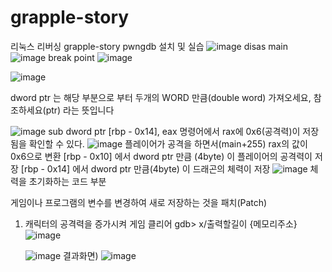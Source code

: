 # grapple-story

리눅스 리버싱 grapple-story
pwngdb 설치 및 실습
![image](https://github.com/hyunseokkkk/grapple-story/assets/122734649/78fe1d34-2493-4fd9-83ed-01c4a6ca11c3)
disas main
![image](https://github.com/hyunseokkkk/grapple-story/assets/122734649/beaae0f7-a758-426d-8927-98988265fff8)
break point
![image](https://github.com/hyunseokkkk/grapple-story/assets/122734649/c9219933-4411-4a60-8d65-4b7ad290da03)

![image](https://github.com/hyunseokkkk/grapple-story/assets/122734649/cea3340f-f7d7-4028-bf88-7b67ab009369)


dword ptr 는 해당 부분으로 부터 두개의 WORD 만큼(double word) 가져오세요, 참조하세요(ptr) 라는 뜻입니다

![image](https://github.com/hyunseokkkk/grapple-story/assets/122734649/355df29a-1e33-4b33-8f0c-b67777fcc107)
sub dword ptr [rbp - 0x14], eax 명령어에서 rax에 0x6(공격력)이 저장됨을 확인할 수 있다.
![image](https://github.com/hyunseokkkk/grapple-story/assets/122734649/47ba92e1-e7ed-4a9e-8378-982f2b7f83cf)
플레이어가 공격을 하면서(main+255) rax의 값이 0x6으로 변환
[rbp - 0x10] 에서 dword ptr 만큼 (4byte) 이 플레이어의 공격력이 저장
[rbp - 0x14] 에서 dword ptr 만큼(4byte) 이 드래곤의 체력이 저장
![image](https://github.com/hyunseokkkk/grapple-story/assets/122734649/648c66ef-4a9b-4d1e-ab7c-ffcb30515e98)
체력을 초기화하는 코드 부분

 게임이나 프로그램의 변수를 변경하여 새로 저장하는 것을 패치(Patch) 

 1. 캐릭터의 공격력을 증가시켜 게임 클리어
    gdb> x/출력할길이 {메모리주소}
![image](https://github.com/hyunseokkkk/grapple-story/assets/122734649/52a14087-f4ea-4093-9953-13e51495ed39)

    ![image](https://github.com/hyunseokkkk/grapple-story/assets/122734649/ef996408-2bcc-41fc-84f3-1ff49325b129)
결과화면)
![image](https://github.com/hyunseokkkk/grapple-story/assets/122734649/fd0e4ca4-9eff-4efc-aaf7-2eea90538c08)
